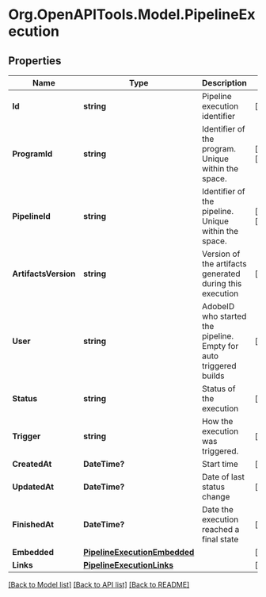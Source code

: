 # Org.OpenAPITools.Model.PipelineExecution
## Properties

Name | Type | Description | Notes
------------ | ------------- | ------------- | -------------
**Id** | **string** | Pipeline execution identifier | [optional] 
**ProgramId** | **string** | Identifier of the program. Unique within the space. | [optional] [readonly] 
**PipelineId** | **string** | Identifier of the pipeline. Unique within the space. | [optional] [readonly] 
**ArtifactsVersion** | **string** | Version of the artifacts generated during this execution | [optional] 
**User** | **string** | AdobeID who started the pipeline. Empty for auto triggered builds | [optional] 
**Status** | **string** | Status of the execution | [optional] 
**Trigger** | **string** | How the execution was triggered. | [optional] 
**CreatedAt** | **DateTime?** | Start time | [optional] 
**UpdatedAt** | **DateTime?** | Date of last status change | [optional] 
**FinishedAt** | **DateTime?** | Date the execution reached a final state | [optional] 
**Embedded** | [**PipelineExecutionEmbedded**](PipelineExecutionEmbedded.md) |  | [optional] 
**Links** | [**PipelineExecutionLinks**](PipelineExecutionLinks.md) |  | [optional] 

[[Back to Model list]](../README.md#documentation-for-models) [[Back to API list]](../README.md#documentation-for-api-endpoints) [[Back to README]](../README.md)

